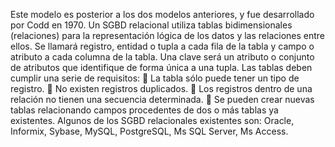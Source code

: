 Este modelo es posterior a los dos modelos anteriores, y fue
desarrollado por Codd en 1970.
Un SGBD relacional utiliza tablas bidimensionales (relaciones) para la
representación lógica de los datos y las relaciones entre ellos.
Se llamará registro, entidad o tupla a cada fila de la tabla y campo o
atributo a cada columna de la tabla. Una clave será un atributo o conjunto de
atributos que identifique de forma única a una tupla.
Las tablas deben cumplir una serie de requisitos:
 La tabla sólo puede tener un tipo de registro.
 No existen registros duplicados.
 Los registros dentro de una relación no tienen una secuencia
determinada.
 Se pueden crear nuevas tablas relacionando campos procedentes
de dos o más tablas ya existentes.
Algunos de los SGBD relacionales existentes son: Oracle, Informix,
Sybase, MySQL, PostgreSQL, Ms SQL Server, Ms Access.